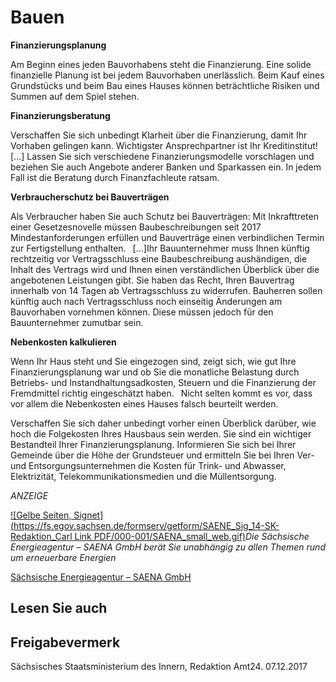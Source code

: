 # Bauen

**Finanzierungsplanung**

Am Beginn eines jeden Bauvorhabens steht die Finanzierung. Eine solide finanzielle Planung ist bei jedem Bauvorhaben unerlässlich. Beim Kauf eines Grundstücks und beim Bau eines Hauses können beträchtliche Risiken und Summen auf dem Spiel stehen.

**Finanzierungsberatung**

Verschaffen Sie sich unbedingt Klarheit über die Finanzierung, damit Ihr Vorhaben gelingen kann. Wichtigster Ansprechpartner ist Ihr Kreditinstitut! [...] Lassen Sie sich verschiedene Finanzierungsmodelle vorschlagen und beziehen Sie auch Angebote anderer Banken und Sparkassen ein. In jedem Fall ist die Beratung durch Finanzfachleute ratsam.

**Verbraucherschutz bei Bauverträgen**

Als Verbraucher haben Sie auch Schutz bei Bauverträgen: Mit Inkrafttreten einer Gesetzesnovelle müssen Baubeschreibungen seit 2017 Mindestanforderungen erfüllen und Bauverträge einen verbindlichen Termin zur Fertigstellung enthalten.  [...]Ihr Bauunternehmer muss Ihnen künftig rechtzeitig vor Vertragsschluss eine Baubeschreibung aushändigen, die Inhalt des Vertrags wird und Ihnen einen verständlichen Überblick über die angebotenen Leistungen gibt. Sie haben das Recht, Ihren Bauvertrag innerhalb von 14 Tagen ab Vertragsschluss zu widerrufen. Bauherren sollen künftig auch nach Vertragsschluss noch einseitig Änderungen am Bauvorhaben vornehmen können. Diese müssen jedoch für den Bauunternehmer zumutbar sein.

**Nebenkosten kalkulieren**

Wenn Ihr Haus steht und Sie eingezogen sind, zeigt sich, wie gut Ihre Finanzierungsplanung war und ob Sie die monatliche Belastung durch Betriebs- und Instandhaltungsadkosten, Steuern und die Finanzierung der Fremdmittel richtig eingeschätzt haben.  Nicht selten kommt es vor, dass vor allem die Nebenkosten eines Hauses falsch beurteilt werden.

Verschaffen Sie sich daher unbedingt vorher einen Überblick darüber, wie hoch die Folgekosten Ihres Hausbaus sein werden. Sie sind ein wichtiger Bestandteil Ihrer Finanzierungsplanung. Informieren Sie sich bei Ihrer Gemeinde über die Höhe der Grundsteuer und ermitteln Sie bei Ihren Ver- und Entsorgungsunternehmen die Kosten für Trink- und Abwasser, Elektrizität, Telekommunikationsmedien und die Müllentsorgung.

*ANZEIGE*

[![Gelbe Seiten, Signet](https://fs.egov.sachsen.de/formserv/getform/SAENE_Sig_14-SK-Redaktion_Carl Link PDF/000-001/SAENA_small_web.gif)](http://www.gelbeseiten.de "Website der Gelben Seiten")*Die Sächsische Energieagentur – SAENA GmbH berät Sie unabhängig zu allen Themen rund um erneuerbare Energien* 
  
  
[Sächsische Energieagentur – SAENA GmbH](http://www.saena.de/ "Website der Sächsischen Energieagentur")

## Lesen Sie auch

## Freigabevermerk

Sächsisches Staatsministerium des Innern, Redaktion Amt24. 07.12.2017

